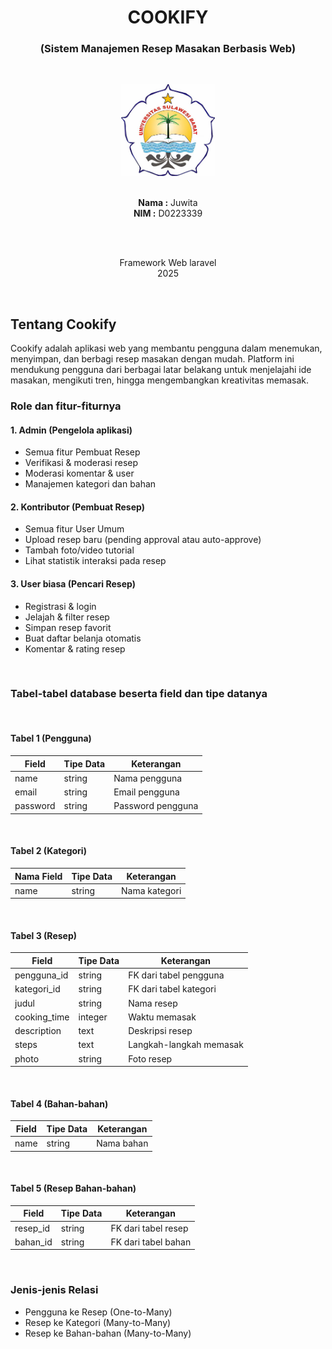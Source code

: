 <h1 align="center">COOKIFY</h1>
<h3 align="center">(Sistem Manajemen Resep Masakan Berbasis Web)</h3><br>

<p align="center">
  <img src="public/images/logo2.jpg" alt="Logo Cookify" width="150" height="auto"><br><br>
</p>

<p align="center">
  <strong>Nama :</strong> Juwita <br>
  <strong>NIM :</strong> D0223339
</p>
<br><br>

<p align="center">
  Framework Web laravel <br>
  2025
</p>
<br>

## Tentang Cookify

Cookify adalah aplikasi web yang membantu pengguna dalam menemukan, menyimpan, dan berbagi resep masakan dengan mudah. Platform ini mendukung pengguna dari berbagai latar belakang untuk menjelajahi ide masakan, mengikuti tren, hingga mengembangkan kreativitas memasak.

### Role dan fitur-fiturnya

#### 1. Admin (Pengelola aplikasi)

- Semua fitur Pembuat Resep
- Verifikasi & moderasi resep
- Moderasi komentar & user
- Manajemen kategori dan bahan

#### 2. Kontributor (Pembuat Resep)

- Semua fitur User Umum
- Upload resep baru (pending approval atau auto-approve)
- Tambah foto/video tutorial
- Lihat statistik interaksi pada resep

#### 3. User biasa (Pencari Resep)

- Registrasi & login
- Jelajah & filter resep
- Simpan resep favorit
- Buat daftar belanja otomatis
- Komentar & rating resep

<br>

### Tabel-tabel database beserta field dan tipe datanya
<br>

#### Tabel 1 (Pengguna)

| Field | Tipe Data | Keterangan |
|-------|-----------|------------|
| name | string | Nama pengguna |
| email | string | Email pengguna |
| password | string | Password pengguna |
<br>

#### Tabel 2 (Kategori)

| Nama Field | Tipe Data | Keterangan |
|-------|-----------|------------|
| name | string | Nama kategori |
<br>

#### Tabel 3 (Resep)

| Field | Tipe Data | Keterangan |
|-------|-----------|------------|
| pengguna_id | string | FK dari tabel pengguna |
| kategori_id | string | FK dari tabel kategori |
| judul | string | Nama resep |
| cooking_time | integer | Waktu memasak |
| description | text | Deskripsi resep |
| steps | text | Langkah-langkah memasak |
| photo | string | Foto resep |
<br>

#### Tabel 4 (Bahan-bahan)

| Field | Tipe Data | Keterangan |
|-------|-----------|------------|
| name | string | Nama bahan |
<br>

#### Tabel 5 (Resep Bahan-bahan)

| Field | Tipe Data | Keterangan |
|-------|-----------|------------|
| resep_id | string | FK dari tabel resep |
| bahan_id | string | FK dari tabel bahan |
<br>

### Jenis-jenis Relasi

- Pengguna ke Resep (One-to-Many)  
- Resep ke Kategori (Many-to-Many)  
- Resep ke Bahan-bahan (Many-to-Many)